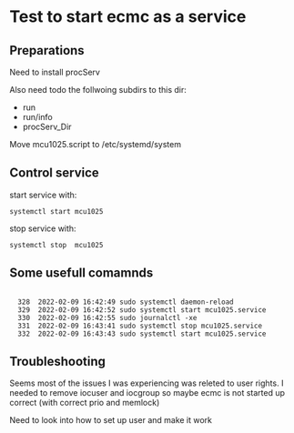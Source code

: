 # Test to start ecmc as a service

## Preparations 
Need to install procServ

Also need todo the follwoing subdirs to this dir:

* run
* run/info
* procServ_Dir


Move mcu1025.script to /etc/systemd/system

## Control service

start service with:
```
systemctl start mcu1025
```

stop service with:
```
systemctl stop	mcu1025

```

## Some usefull comamnds
```

  328  2022-02-09 16:42:49 sudo systemctl daemon-reload
  329  2022-02-09 16:42:52 sudo systemctl start mcu1025.service
  330  2022-02-09 16:42:55 sudo journalctl -xe
  331  2022-02-09 16:43:41 sudo systemctl stop mcu1025.service
  332  2022-02-09 16:43:43 sudo systemctl start mcu1025.service
```

## Troubleshooting

Seems most of the issues I was experiencing was releted to user rights.
I needed to remove iocuser and iocgroup so maybe ecmc is not started up correct (with correct prio and memlock)

Need to look into how to set up user and make it work

